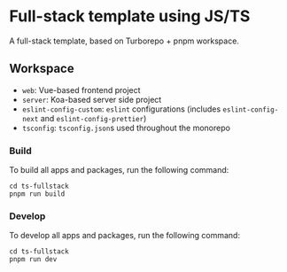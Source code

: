 # Full-stack template using JS/TS

A full-stack template, based on Turborepo + pnpm workspace.

## Workspace

- `web`: Vue-based frontend project
- `server`: Koa-based server side project
- `eslint-config-custom`: `eslint` configurations (includes `eslint-config-next` and `eslint-config-prettier`)
- `tsconfig`: `tsconfig.json`s used throughout the monorepo

### Build

To build all apps and packages, run the following command:

```shell
cd ts-fullstack
pnpm run build
```

### Develop

To develop all apps and packages, run the following command:

```shell
cd ts-fullstack
pnpm run dev
```
